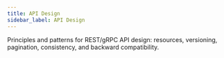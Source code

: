 ```yaml
---
title: API Design
sidebar_label: API Design
---
```


Principles and patterns for REST/gRPC API design: resources, versioning, pagination, consistency, and backward compatibility.

